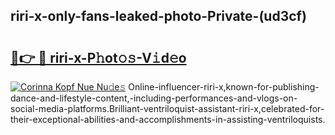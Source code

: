 ## riri-x-only-fans​-leaked-photo​-Private-(ud3cf)


# <h2><a href="https://mediaupload.pro?title=riri-x&ref=git">🔗👉 🔴 riri-x-P𝚑ot𝚘𝚜-V𝚒d𝚎o</a></h2>

[![Corinna Kopf Nue Nu𝚍e𝚜](https://i.imgur.com/0qMVB7G.gif)](https://mediaupload.pro?title=riri-x&ref=git)
Online-influencer-riri-x,known-for-publishing-dance-and-lifestyle-content,-including-performances-and-vlogs-on-social-media-platforms.Brilliant-ventriloquist-assistant-riri-x,celebrated-for-their-exceptional-abilities-and-accomplishments-in-assisting-ventriloquists.  